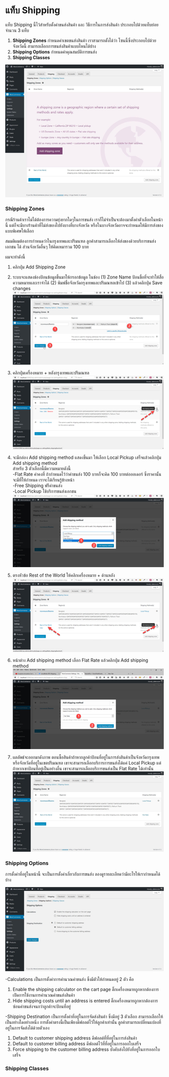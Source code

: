 # แท็บ Shipping

แท็บ Shipping นี้ไว้สำหรับตั้งค่าขนส่งสินค้า และ วิธีการในการส่งสินค้า ประกอบไปด้วยแท็บย่อยจำนวน 3 แท็บ

1. **Shipping Zones** กำหนดค่าเขตขนส่งสินค้า เราสามารถตั้งได้ว่า โซนนี้ซึ่งประกอบไปด้วยจังหวัดนี้ สามารถเลือกการขนส่งสินค้าแบบไหนได้บ้าง
2. **Shipping Options** กำหนดค่าคุณสมบัติการขนส่ง
3. **Shipping Classes** 

![](/assets/2017-01-30_16-32-46.jpg)

### **Shipping Zones**

กรณีร้านค้าเราไม่ได้ต้องการความยุ่งยากใดๆในการขนส่ง เราก็ไม่จำเป็นจะต้องมาตั้งค่าตัวเลือกในหน้านี้ แต่ก็จะมีบางร้านค้าที่ไม่ส่งของไปยังบางที่บางจังหวัด หรือในบางจังหวัดอาจจะกำหนดให้มีการส่งของแบบพิเศษให้เลือก

สมมติผมต้องการกำหนดว่าในกรุงเทพและปริมนฑล ลูกค้าสามารถเลือกให้ส่งของด้วยบริการขนส่งเอกชน  ได้ ส่วนจังหวัดอื่นๆ ให้คิดเหมารวม 100 บาท

ผมจะทำดังนี้

1. คลิกปุ่ม Add Shipping Zone
2. ระบบจะแสดงช่องป้อนข้อมูลขึ้นมาให้กรอกข้อมูล ในช่อง \(1\) Zone Name ป้อนชื่อที่จะทำให้สื่อความหมายและเราจำได้ \(2\) พิมพ์ชื่อจังหวัดกรุงเทพและปริมณฑลเข้าไป \(3\) แล้วคลิกปุ่ม Save changes  
   ![](/assets/2017-01-31_17-38-14.jpg)

3. คลิกปุ่มเครื่องหมาย + หลังกรุงเทพและปริมณฑล  
   ![](/assets/2017-01-31_17-39-24.jpg)

4. จะมีกล่อง Add shipping method แสดงขึ้นมา ให้เลือก Local Pickup เสร็จแล้วคลิกปุ่ม Add shipping method  
   สำหรับ 3 ตัวเลือกนี้มีความหมายดังนี้  
   -Flat Rate ค่าคงที่ ถ้ากำหนดไว้ว่าค่าขนส่ง 100 บาทก็จะคิด 100 บาทต่อออเดอร์ ซึ่งราคานั้นจะมีที่ให้กำหนด เราจะได้เรียนรู้ข้างหน้า  
   -Free Shipping ฟรีค่าขนส่ง  
   -Local Pickup ใช้บริการขนส่งเอกชน  
   ![](/assets/2017-01-31_17-40-01.jpg)

5. ตรงหัวข้อ Rest of the World ให้คลิกเครื่องหมาย + ด้านหลัง  
   ![](/assets/2017-01-31_17-41-19.jpg)

6. หน้าต่าง Add shipping method เลือก Flat Rate แล้วคลิกปุ่ม Add shipping method  
   ![](/assets/2017-01-31_17-41-52.jpg)

7. ผลลัพธ์จะออกมาดังภาพ   ตอนซื้อสินค้าถ้าหากลูกค้าป้อนที่อยู่ในการส่งสินค้าเป็นจังหวัดกรุงเทพ หรือจังหวัดที่อยู่ในเขตปริมณฑล เขาจะสามารถเลือกบริการการขนส่งได้แค่ Local Pickup แต่ถ้าหากเขาป้อนที่อยู่เป็นอย่างอื่น เขาจะสามารถเลือกบริการขนส่งเป็น Flat Rate ได้เท่านั้น  
   ![](/assets/2017-01-31_17-52-52.jpg)

### Shipping Options

การตั้งค่าที่อยู่ในหน้านี้ จะเป็นการตั้งค่าเกี่ยวกับการขนส่ง ลองดูรายละเอียดว่ามีอะไรให้เรากำหนดได้บ้าง

![](/assets/2017-01-31_20-09-07.jpg)

-Calculations เป็นการตั้งค่าการคำนวณค่าขนส่ง ซึ่งมีตัวให้กำหนดอยู่ 2 ตัว คือ

1. Enable the shipping calculator on the cart page ติ๊กเครื่องหมายถูกหากต้องการเปิดการใช้งานการคำนวณค่าขนส่งสินค้า
2. Hide shipping costs until an address is entered ติ๊กเครื่องหมายถูกหากต้องการซ่อนค่าขนส่งจนกว่าลูกค้าจะป้อนที่อยู่

-Shipping Destination เป็นการตั้งค่าที่อยู่ในการจัดส่งสินค้า ซึ่งมีอยู่ 3 ตัวเลือก สามารถเลือกให้เป็นอย่างใดอย่างหนึ่ง  การตั้งค่าตรงนี้เป็นเพียงดีฟอลต์ไว้ให้ลูกค้าเท่านั้น ลูกค้าสามารถเปลี่ยนแปลงที่อยู่ในการจัดส่งได้ด้วยตัวเอง

1. Default to customer shipping address ดีฟอลต์ที่ที่อยู่ในการส่งสินค้า
2. Default to customer billing address ดีฟอลต์ไว้ที่ที่อยู่ในการออกใบเสร็จ
3. Force shipping to the customer billing address บังคับส่งไปยังที่อยู่ในการออกใบเสร็จ

### Shipping Classes

 

